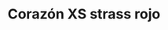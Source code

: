 ---
title: Corazón XS strass rojo
date: 
draft: false

# descripcion
description : Aros pasantes en plata 925 y strass. Traba con mariposita.

materials: Plata 925

color: 

dimensions: Diámetro 0,50 cm

code: 01-06-1118

type: "Aros"

categories: []

price: $890,00

price_eftvo: $755,00

# Images
# first image will be shown in the product page
images:
  # - image: "images/path_to_image"
  # La ubicacion de las imagenes es imagenes/Aros/Aros.Strass/01-06-1118-corazon-xs-strass-rojo
  - image: "./images/aros/strass/01-06-1118-corazon-xs-strass-rojo.jpg"
---